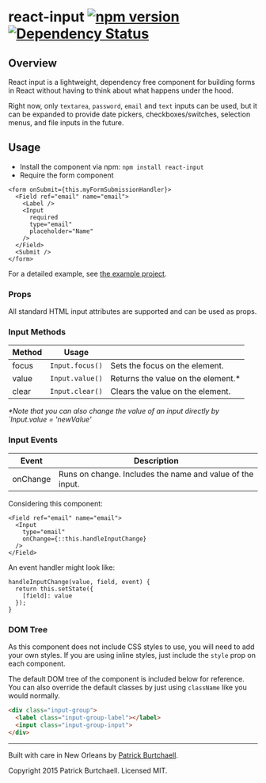 # react-input [![npm version](https://badge.fury.io/js/react-input.svg)](http://badge.fury.io/js/react-input) [![Dependency Status](https://david-dm.org/pburtchaell/react-classes.svg)](https://david-dm.org/pburtchaell/react-input)

## Overview

React input is a lightweight, dependency free component for building forms in React without having to think about what happens under the hood.

Right now, only `textarea`, `password`, `email` and `text` inputs can be used, but it can be expanded to provide date pickers, checkboxes/switches, selection menus, and file inputs in the future.

## Usage

- Install the component via npm: `npm install react-input`
- Require the form component

```
<form onSubmit={this.myFormSubmissionHandler}>
  <Field ref="email" name="email">
    <Label />
    <Input
      required
      type="email"
      placeholder="Name"
    />
  </Field>
  <Submit />
</form>
```

For a detailed example, see [the example project](/example).

### Props

All standard HTML input attributes are supported and can be used as props.

### Input Methods

| Method  | Usage             |                                     |
|-------- |-----------------  |------------------------------------ |
| focus   | `Input.focus()`   | Sets the focus on the element.      |
| value   | `Input.value()`   | Returns the value on the element.*  |
| clear   | `Input.clear()`   | Clears the value on the element.    |

_*Note that you can also change the value of an input directly by `Input.value = 'newValue'_

### Input Events

| Event     | Description                                               |
|---------  |---------------------------------------------------------  |
| onChange  | Runs on change. Includes the name and value of the input. |

Considering this component:

```
<Field ref="email" name="email">
  <Input
    type="email"
    onChange={::this.handleInputChange}
  />
</Field>
```

An event handler might look like:

```
handleInputChange(value, field, event) {
  return this.setState({
    [field]: value
  });
}
```

### DOM Tree

As this component does not include CSS styles to use, you will need to add your own styles. If you are using inline styles, just include the `style` prop on each component.

The default DOM tree of the component is included below for reference. You can also override the default classes by just using `className` like you would normally.

```html
<div class="input-group">
  <label class="input-group-label"></label>
  <input class="input-group-input">
</div>
```

---
Built with care in New Orleans by [Patrick Burtchaell](http://twitter.com/pburtchaell).

Copyright 2015 Patrick Burtchaell. Licensed MIT.
